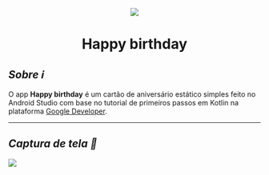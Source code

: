 <p align="center">
  <a href="https://www.flaticon.com/authors/freepik"><img src="https://user-images.githubusercontent.com/56049250/95271883-6bbfcf00-0815-11eb-8ed0-d07f264f1477.png"/></a>
</p>
<h1 align="center">Happy birthday</h1>
<h2 align="left"><i>Sobre ℹ</i></h2>

<p align="left">
  O app <b>Happy birthday</b> é um cartão de aniversário estático simples feito no Android Studio com base no tutorial de primeiros passos em Kotlin na plataforma <a href="https://developer.android.com/kotlin/androidbasics">Google Developer</a>.
</p>

---

<h2 align="left"><i>Captura de tela 📱</i></h2>
<img src="https://user-images.githubusercontent.com/56049250/95276784-877da200-0822-11eb-8b24-80201b0f8a42.jpg"/>

